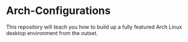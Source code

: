 # Arch-Configurations

This repository will teach you how to build up a fully featured Arch Linux desktop environment from the outset.